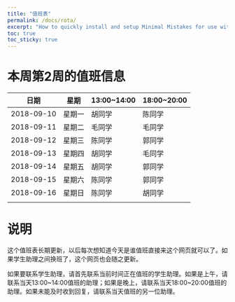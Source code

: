 ```yaml
---
title: "值班表"
permalink: /docs/rota/
excerpt: "How to quickly install and setup Minimal Mistakes for use with GitHub Pages."
toc: true
toc_sticky: true
---
```


# 本周第2周的值班信息

| 日期       | 星期   | 13:00~14:00 | 18:00~20:00 |
| ---------- | ------ | ----------- | ----------- |
| 2018-09-10 | 星期一 | 胡同学      | 陈同学      |
| 2018-09-11 | 星期二 | 毛同学      | 毛同学      |
| 2018-09-12 | 星期三 | 陈同学      | 郭同学      |
| 2018-09-13 | 星期四 | 胡同学      | 毛同学      |
| 2018-09-14 | 星期五 | 胡同学      | 郭同学      |
| 2018-09-15 | 星期六 | 陈同学      | 郭同学      |
| 2018-09-16 | 星期日 | 陈同学      | 胡同学      |
|            |        |             |             |

# 说明

这个值班表长期更新，以后每次想知道今天是谁值班直接来这个网页就可以了。如果学生助理之间换班了，这个网页也会随之更新。


如果要联系学生助理，请首先联系当前时间正在值班的学生助理。如果是上午，请联系当天13:00~14:00值班的助理；如果是晚上，请联系当天18:00~20:00值班的助理。如果未能及时收到回复，请联系当天值班的另一位助理。


<!-- 
| 日期       | 15:00~17:00 | 18:00~20:00 |
| ---------- | ----------- | ----------- |
| 2018-08-31 | 陈同学      | 陈同学      |
| 2018-09-01 | 郭同学      | 郭同学      |

| 日期       | 星期   | 13:00~14:00 | 18:00~20:00 |
| ---------- | ------ | ----------- | ----------- |
| 2018-09-02 | 星期日 | 陈同学      | 胡同学      |
| 2018-09-03 | 星期一 | 胡同学      | 陈同学      |
| 2018-09-04 | 星期二 | 毛同学      | 毛同学      |
| 2018-09-05 | 星期三 | 陈同学      | 郭同学      |
| 2018-09-06 | 星期四 | 胡同学      | 毛同学      |
| 2018-09-07 | 星期五 | 胡同学      | 郭同学      |
| 2018-09-08 | 星期六 | 陈同学      | 郭同学      |
| 2018-09-02 | 星期日 | 陈同学      | 胡同学      |
 -->
